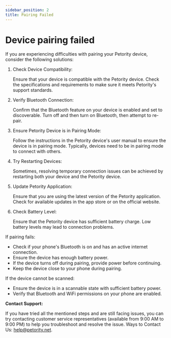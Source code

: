 ```yaml
---
sidebar_position: 2
title: Pairing Failed
---
```


# Device pairing failed
If you are experiencing difficulties with pairing your Petority device, consider the following solutions:

1. Check Device Compatibility:

	Ensure that your device is compatible with the Petority device. Check the specifications and requirements to make sure it meets Petority's support standards.

2. Verify Bluetooth Connection:

	Confirm that the Bluetooth feature on your device is enabled and set to discoverable. Turn off and then turn on Bluetooth, then attempt to re-pair.

3. Ensure Petority Device is in Pairing Mode:

	Follow the instructions in the Petority device's user manual to ensure the device is in pairing mode. Typically, devices need to be in pairing mode to connect with others.

4. Try Restarting Devices:

	Sometimes, resolving temporary connection issues can be achieved by restarting both your device and the Petority device.

5. Update Petority Application:

	Ensure that you are using the latest version of the Petority application. Check for available updates in the app store or on the official website.

6. Check Battery Level:

	Ensure that the Petority device has sufficient battery charge. Low battery levels may lead to connection problems.

If pairing fails:

+ Check if your phone's Bluetooth is on and has an active internet connection.
+ Ensure the device has enough battery power.
+ If the device turns off during pairing, provide power before continuing.
+ Keep the device close to your phone during pairing.

If the device cannot be scanned:

+ Ensure the device is in a scannable state with sufficient battery power.
+ Verify that Bluetooth and WiFi permissions on your phone are enabled.

**Contact Support:**

If you have tried all the mentioned steps and are still facing issues, you can try contacting customer service representatives (available from 9:00 AM to 9:00 PM) to help you troubleshoot and resolve the issue. Ways to Contact Us: help@petority.net.